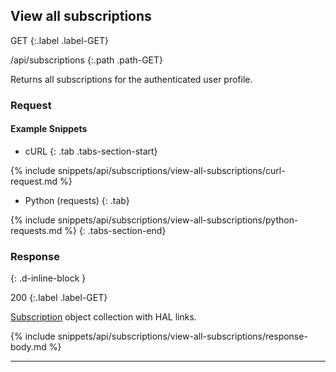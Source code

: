 ## View all subscriptions

GET
{:.label .label-GET}

/api/subscriptions
{:.path .path-GET}

Returns all subscriptions for the authenticated user profile.

### Request
#### Example Snippets
- cURL
{: .tab .tabs-section-start}

{% include snippets/api/subscriptions/view-all-subscriptions/curl-request.md %}

- Python (requests)
{: .tab}

{% include snippets/api/subscriptions/view-all-subscriptions/python-requests.md %}
{: .tabs-section-end}

### Response
{: .d-inline-block }

200
{:.label .label-GET}

[Subscription](#subscription) object collection with HAL links.

{% include snippets/api/subscriptions/view-all-subscriptions/response-body.md %}

---
